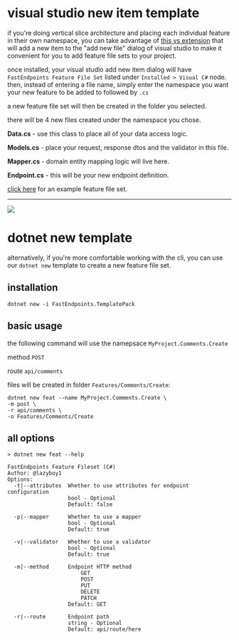 # visual studio new item template
if you're doing vertical slice architecture and placing each individual feature in their own namespace, you can take advantage of [this vs extension](https://marketplace.visualstudio.com/items?itemName=dj-nitehawk.FastEndpointsVSExtension) that will add a new item to the "add new file" dialog of visual studio to make it convenient for you to add feature file sets to your project.

once installed, your visual studio add new item dialog will have `FastEndpoints Feature File Set` listed under `Installed > Visual C#` node. then, instead of entering a file name, simply enter the namespace you want your new feature to be added to followed by `.cs`

a new feature file set will then be created in the folder you selected.

there will be 4 new files created under the namespace you chose.

**Data.cs** - use this class to place all of your data access logic.

**Models.cs** - place your request, response dtos and the validator in this file.

**Mapper.cs** - domain entity mapping logic will live here.

**Endpoint.cs** - this will be your new endpoint definition.

[click here](https://github.com/dj-nitehawk/MiniDevTo/tree/main/Features/Author/Articles/SaveArticle) for an example feature file set.

---

<a target="_blank" href="https://dev-to-uploads.s3.amazonaws.com/uploads/articles/b34139su76mm3toq9dps.gif">
  <img src="https://dev-to-uploads.s3.amazonaws.com/uploads/articles/b34139su76mm3toq9dps.gif">
</a>

# dotnet new template
alternatively, if you're more comfortable working with the cli, you can use our `dotnet new` template to create a new feature file set.

## installation
```shell
dotnet new -i FastEndpoints.TemplatePack
```

## basic usage
the following command will use the namepsace `MyProject.Comments.Create`

method `POST` 

route `api/comments`

files will be created in folder `Features/Comments/Create`:

```shell
dotnet new feat --name MyProject.Comments.Create \
-m post \
-r api/comments \
-o Features/Comments/Create
```

## all options
```shell
> dotnet new feat --help

FastEndpoints Feature Fileset (C#)
Author: @lazyboy1
Options:
  -t|--attributes  Whether to use attributes for endpoint configuration
                   bool - Optional
                   Default: false

  -p|--mapper      Whether to use a mapper
                   bool - Optional
                   Default: true

  -v|--validator   Whether to use a validator
                   bool - Optional
                   Default: true

  -m|--method      Endpoint HTTP method
                       GET
                       POST
                       PUT
                       DELETE
                       PATCH
                   Default: GET

  -r|--route       Endpoint path
                   string - Optional
                   Default: api/route/here
```
